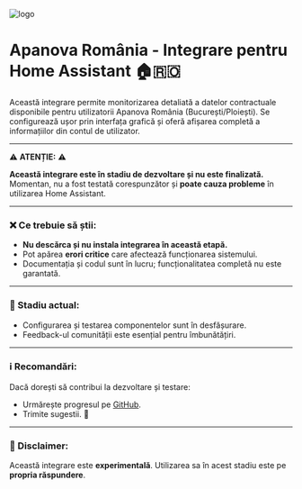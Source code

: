 ![logo](https://github.com/user-attachments/assets/224231e8-56ba-44d8-8e66-a4ac1cfe5d44)

# Apanova România - Integrare pentru Home Assistant 🏠🇷🇴

Această integrare permite monitorizarea detaliată a datelor contractuale disponibile pentru utilizatorii Apanova România (București/Ploiești). Se configurează ușor prin interfața grafică și oferă afișarea completă a informațiilor din contul de utilizator.

---

⚠️ **ATENȚIE:** ⚠️

**Această integrare este în stadiu de dezvoltare și nu este finalizată.**  
Momentan, nu a fost testată corespunzător și **poate cauza probleme** în utilizarea Home Assistant.

---

### ❌ Ce trebuie să știi:
- **Nu descărca și nu instala integrarea în această etapă.**
- Pot apărea **erori critice** care afectează funcționarea sistemului.
- Documentația și codul sunt în lucru; funcționalitatea completă nu este garantată.

---

### 📅 Stadiu actual:
- Configurarea și testarea componentelor sunt în desfășurare.
- Feedback-ul comunității este esențial pentru îmbunătățiri.

---

### ℹ️ Recomandări:
Dacă dorești să contribui la dezvoltare și testare:
- Urmărește progresul pe [GitHub](https://github.com/cnecrea/apanova).
- Trimite sugestii. 🙌

---

### 🚨 Disclaimer:
Această integrare este **experimentală**. Utilizarea sa în acest stadiu este pe **propria răspundere**.
